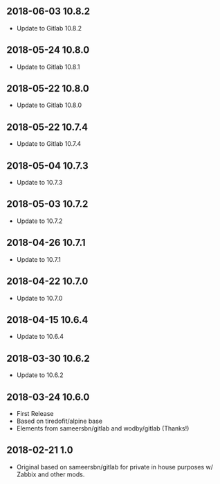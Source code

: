 ## 2018-06-03 10.8.2 <dave at tiredofit dot ca>

* Update to Gitlab 10.8.2

## 2018-05-24 10.8.0 <dave at tiredofit dot ca>

* Update to Gitlab 10.8.1

## 2018-05-22 10.8.0 <dave at tiredofit dot ca>

* Update to Gitlab 10.8.0

## 2018-05-22 10.7.4 <dave at tiredofit dot ca>

* Update to Gitlab 10.7.4

## 2018-05-04 10.7.3 <dave at tiredofit dot ca>

* Update to 10.7.3

## 2018-05-03 10.7.2 <dave at tiredofit dot ca>

* Update to 10.7.2

## 2018-04-26 10.7.1 <dave at tiredofit dot ca>

* Update to 10.7.1

## 2018-04-22 10.7.0 <dave at tiredofit dot ca>

* Update to 10.7.0

## 2018-04-15 10.6.4 <dave at tiredofit dot ca>

* Update to 10.6.4

## 2018-03-30 10.6.2 <dave at tiredofit dot ca>

* Update to 10.6.2

## 2018-03-24 10.6.0 <dave at tiredofit dot ca>

* First Release
* Based on tiredofit/alpine base
* Elements from sameersbn/gitlab and wodby/gitlab (Thanks!)


## 2018-02-21 1.0  <dave at tiredofit dot ca>

* Original based on sameersbn/gitlab for private in house purposes w/ Zabbix and other mods.
